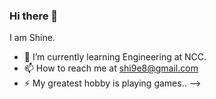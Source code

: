 ### Hi there 👋

I am Shine.

- 🌱 I’m currently learning Engineering at NCC.
- 📫 How to reach me at shi9e8@gmail.com
- ⚡ My greatest hobby is playing games..
-->
